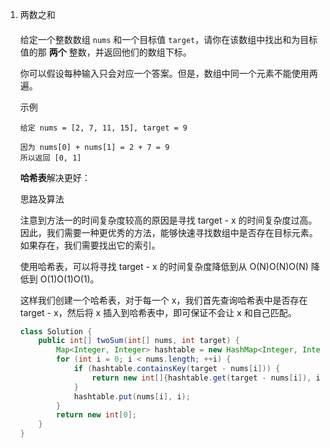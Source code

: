 1. 两数之和

   #### 

   给定一个整数数组 `nums` 和一个目标值 `target`，请你在该数组中找出和为目标值的那 **两个** 整数，并返回他们的数组下标。

   你可以假设每种输入只会对应一个答案。但是，数组中同一个元素不能使用两遍。

   示例

   ```
   给定 nums = [2, 7, 11, 15], target = 9
   
   因为 nums[0] + nums[1] = 2 + 7 = 9
   所以返回 [0, 1]
   ```

   

   **哈希表**解决更好：

   思路及算法

   注意到方法一的时间复杂度较高的原因是寻找 target - x 的时间复杂度过高。因此，我们需要一种更优秀的方法，能够快速寻找数组中是否存在目标元素。如果存在，我们需要找出它的索引。

   使用哈希表，可以将寻找 target - x 的时间复杂度降低到从 O(N)O(N)O(N) 降低到 O(1)O(1)O(1)。

   这样我们创建一个哈希表，对于每一个 x，我们首先查询哈希表中是否存在 target - x，然后将 x 插入到哈希表中，即可保证不会让 x 和自己匹配。

   ```java
   class Solution {
       public int[] twoSum(int[] nums, int target) {
           Map<Integer, Integer> hashtable = new HashMap<Integer, Integer>();
           for (int i = 0; i < nums.length; ++i) {
               if (hashtable.containsKey(target - nums[i])) {
                   return new int[]{hashtable.get(target - nums[i]), i};
               }
               hashtable.put(nums[i], i);
           }
           return new int[0];
       }
   }
   ```

   

   

   